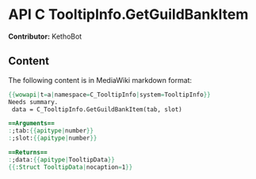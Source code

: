 # API C TooltipInfo.GetGuildBankItem

**Contributor:** KethoBot

## Content

The following content is in MediaWiki markdown format:

```mediawiki
{{wowapi|t=a|namespace=C_TooltipInfo|system=TooltipInfo}}
Needs summary.
 data = C_TooltipInfo.GetGuildBankItem(tab, slot)

==Arguments==
:;tab:{{apitype|number}}
:;slot:{{apitype|number}}

==Returns==
:;data:{{apitype|TooltipData}}
{{:Struct TooltipData|nocaption=1}}
```